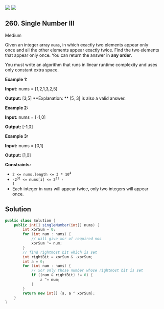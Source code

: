 [![](https://img.shields.io/github/stars/javadev/LeetCode-in-Java?label=Stars&style=flat-square)](https://github.com/javadev/LeetCode-in-Java)
[![](https://img.shields.io/github/forks/javadev/LeetCode-in-Java?label=Fork%20me%20on%20GitHub%20&style=flat-square)](https://github.com/javadev/LeetCode-in-Java/fork)

## 260\. Single Number III

Medium

Given an integer array `nums`, in which exactly two elements appear only once and all the other elements appear exactly twice. Find the two elements that appear only once. You can return the answer in **any order**.

You must write an algorithm that runs in linear runtime complexity and uses only constant extra space.

**Example 1:**

**Input:** nums = [1,2,1,3,2,5]

**Output:** [3,5] **Explanation: ** [5, 3] is also a valid answer. 

**Example 2:**

**Input:** nums = [-1,0]

**Output:** [-1,0] 

**Example 3:**

**Input:** nums = [0,1]

**Output:** [1,0] 

**Constraints:**

*   <code>2 <= nums.length <= 3 * 10<sup>4</sup></code>
*   <code>-2<sup>31</sup> <= nums[i] <= 2<sup>31</sup> - 1</code>
*   Each integer in `nums` will appear twice, only two integers will appear once.

## Solution

```java
public class Solution {
    public int[] singleNumber(int[] nums) {
        int xorSum = 0;
        for (int num : nums) {
            // will give xor of required nos
            xorSum ^= num;
        }
        // find rightmost bit which is set
        int rightBit = xorSum & -xorSum;
        int a = 0;
        for (int num : nums) {
            // xor only those number whose rightmost bit is set
            if ((num & rightBit) != 0) {
                a ^= num;
            }
        }
        return new int[] {a, a ^ xorSum};
    }
}
```